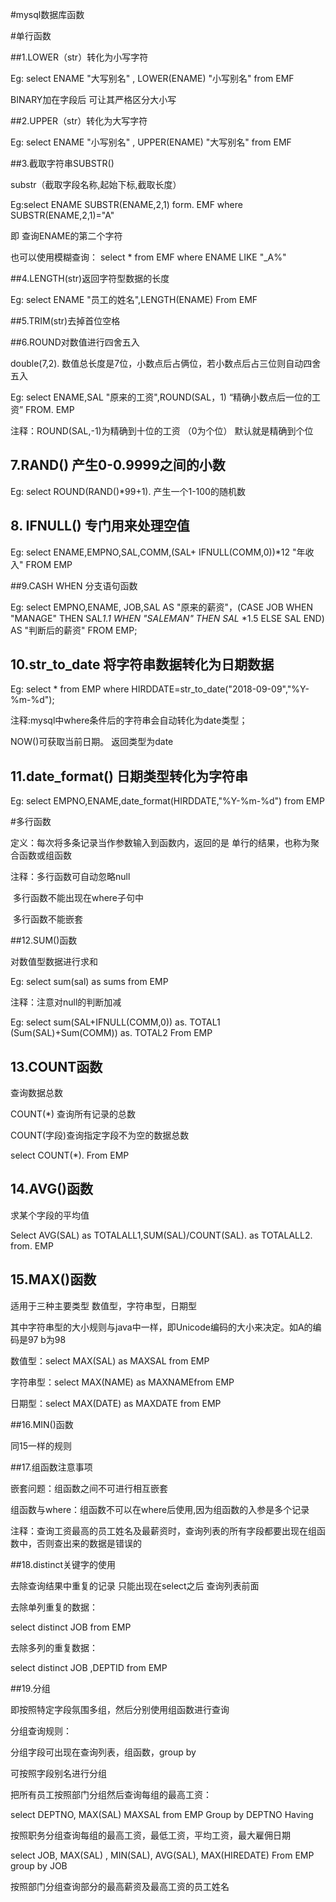 #mysql数据库函数

#单行函数

##1.LOWER（str）转化为小写字符

Eg: select  ENAME  "大写别名" , LOWER(ENAME)  "小写别名" from   EMF

BINARY加在字段后 可让其严格区分大小写

##2.UPPER（str）转化为大写字符

Eg: select  ENAME  "小写别名" , UPPER(ENAME)  "大写别名" from   EMF

##3.截取字符串SUBSTR()

substr（截取字段名称,起始下标,截取长度）

Eg:select ENAME  SUBSTR(ENAME,2,1) form. EMF where   SUBSTR(ENAME,2,1)="A" 

即 查询ENAME的第二个字符

也可以使用模糊查询： select * from EMF where ENAME LIKE  "_A%"

##4.LENGTH(str)返回字符型数据的长度

Eg: select  ENAME  "员工的姓名",LENGTH(ENAME)  From   EMF

##5.TRIM(str)去掉首位空格

##6.ROUND对数值进行四舍五入

double(7,2). 数值总长度是7位，小数点后占俩位，若小数点后占三位则自动四舍五入

Eg: select ENAME,SAL "原来的工资",ROUND(SAL，1)  “精确小数点后一位的工资” FROM. EMP

注释：ROUND(SAL,-1)为精确到十位的工资 （0为个位） 默认就是精确到个位

## 7.RAND() 产生0-0.9999之间的小数

Eg:  select ROUND(RAND()*99+1).   产生一个1-100的随机数

## 8. IFNULL() 专门用来处理空值

Eg: select ENAME,EMPNO,SAL,COMM,(SAL+ IFNULL(COMM,0))*12 "年收入" FROM  EMP

##9.CASH WHEN  分支语句函数

Eg:  select EMPNO,ENAME, JOB,SAL AS "原来的薪资"，(CASE JOB WHEN "MANAGE"  THEN SAL*1.1 WHEN "SALEMAN" THEN  SAL*  *1.5  ELSE SAL END) AS  "判断后的薪资" FROM EMP;

## 10.str_to_date 将字符串数据转化为日期数据

Eg: select  * from EMP where HIRDDATE=str_to_date("2018-09-09","%Y-%m-%d");    

注释:mysql中where条件后的字符串会自动转化为date类型；

NOW()可获取当前日期。 返回类型为date

## 11.date_format() 日期类型转化为字符串

Eg: select EMPNO,ENAME,date_format(HIRDDATE,"%Y-%m-%d")  from EMP

#多行函数

定义：每次将多条记录当作参数输入到函数内，返回的是 单行的结果，也称为聚合函数或组函数

注释：多行函数可自动忽略null

​            多行函数不能出现在where子句中

​             多行函数不能嵌套

##12.SUM()函数 

对数值型数据进行求和

Eg: select sum(sal) as sums from EMP

注释：注意对null的判断加减

Eg: select  sum(SAL+IFNULL(COMM,0)) as. TOTAL1   (Sum(SAL)+Sum(COMM))  as. TOTAL2     From EMP

## 13.COUNT函数

查询数据总数

COUNT(*) 查询所有记录的总数

COUNT(字段)查询指定字段不为空的数据总数

select COUNT(*). From EMP

## 14.AVG()函数

求某个字段的平均值

Select AVG(SAL)   as  TOTALALL1,SUM(SAL)/COUNT(SAL). as   TOTALALL2. from. EMP

## 15.MAX()函数

适用于三种主要类型 数值型，字符串型，日期型

其中字符串型的大小规则与java中一样，即Unicode编码的大小来决定。如A的编码是97 b为98

数值型：select   MAX(SAL) as  MAXSAL from EMP

字符串型：select   MAX(NAME) as  MAXNAMEfrom EMP

日期型：select   MAX(DATE) as  MAXDATE from EMP

##16.MIN()函数

同15一样的规则

##17.组函数注意事项

嵌套问题：组函数之间不可进行相互嵌套

组函数与where：组函数不可以在where后使用,因为组函数的入参是多个记录

注释：查询工资最高的员工姓名及最薪资时，查询列表的所有字段都要出现在组函数中，否则查出来的数据是错误的

##18.distinct关键字的使用

去除查询结果中重复的记录 只能出现在select之后  查询列表前面

去除单列重复的数据：

select   distinct  JOB from EMP

去除多列的重复数据：

select   distinct  JOB ,DEPTID from EMP

##19.分组

即按照特定字段氛围多组，然后分别使用组函数进行查询

分组查询规则：

分组字段可出现在查询列表，组函数，group  by

可按照字段别名进行分组

把所有员工按照部门分组然后查询每组的最高工资：

select DEPTNO, MAX(SAL)   MAXSAL  from  EMP    Group by   DEPTNO  Having 

按照职务分组查询每组的最高工资，最低工资，平均工资，最大雇佣日期

select   JOB,  MAX(SAL) , MIN(SAL), AVG(SAL), MAX(HIREDATE)  From EMP group by  JOB

按照部门分组查询部分的最高薪资及最高工资的员工姓名

